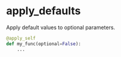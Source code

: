 # apply_defaults

Apply default values to optional parameters.

```python
@apply_self
def my_func(optional=False):
    ...
```
